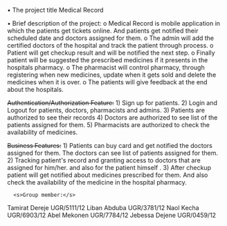 •	The project title
Medical Record

•	Brief description of the project:
  o	Medical Record is mobile application in which the patients get tickets online. And patients get notified their scheduled date and doctors assigned for them.
  o	The admin will add the certified doctors of the hospital and track the patient through process.
  o	Patient will get checkup result and will be notified the next step.
  o	Finally patient will be suggested the prescribed medicines if it presents in the hospitals pharmacy.
  o	The pharmacist will control pharmacy, through registering when new medicines, update when it gets sold and delete the medicines when it is over. 
  o	The patients will give feedback at the end about the hospitals.


<s>Authentication/Authorization Feature:</s>
    1)	Sign up for patients.
    2)	Login and Logout for patients, doctors, pharmacists and admins.
    3)	Patients are authorized to see their records
    4)	Doctors are authorized to see list of the patients assigned for them.
    5)	Pharmacists are authorized to check the availability of medicines.
    
<s> Business Features:</s>
    1)	Patients can buy card and get notified the doctors assigned for them. The doctors can see list of patients assigned for them.
    2)	Tracking patient's record and granting access to doctors that are assigned for him/her.   and also for the patient himself .
    3)	After checkup patient will get notified about medicines prescribed for them. And also check the availability of the medicine in the hospital pharmacy.


      <s>Group member:</s>
      
Tamirat Dereje UGR/5111/12
Liban Abduba UGR/3781/12 
Naol Kecha UGR/6903/12 
Abel Mekonen UGR/7784/12 
Jebessa Dejene UGR/0459/12 
